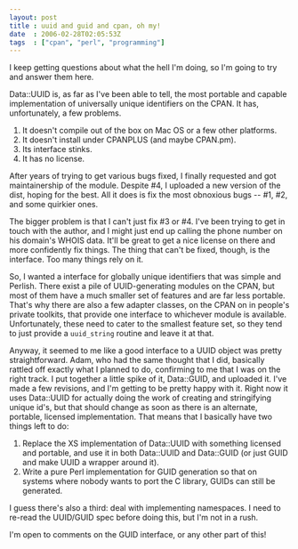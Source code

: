 ```yaml
---
layout: post
title : uuid and guid and cpan, oh my!
date  : 2006-02-28T02:05:53Z
tags  : ["cpan", "perl", "programming"]
---
```

I keep getting questions about what the hell I'm doing, so I'm going to try and answer them here.

Data::UUID is, as far as I've been able to tell, the most portable and capable implementation of universally unique identifiers on the CPAN.  It has, unfortunately, a few problems.

1. It doesn't compile out of the box on Mac OS or a few other platforms.
2. It doesn't install under CPANPLUS (and maybe CPAN.pm).
3. Its interface stinks.
4. It has no license.

After years of trying to get various bugs fixed, I finally requested and got maintainership of the module.  Despite #4, I uploaded a new version of the dist, hoping for the best.  All it does is fix the most obnoxious bugs -- #1, #2, and some quirkier ones.

The bigger problem is that I can't just fix #3 or #4.  I've been trying to get in touch with the author, and I might just end up calling the phone number on his domain's WHOIS data.  It'll be great to get a nice license on there and more confidently fix things.  The thing that can't be fixed, though, is the interface.  Too many things rely on it.

So, I wanted a interface for globally unique identifiers that was simple and Perlish.  There exist a pile of UUID-generating modules on the CPAN, but most of them have a much smaller set of features and are far less portable.  That's why there are also a few adapter classes, on the CPAN on in people's private toolkits, that provide one interface to whichever module is available. Unfortunately, these need to cater to the smallest feature set, so they tend to just provide a `uuid_string` routine and leave it at that.

Anyway, it seemed to me like a good interface to a UUID object was pretty straightforward.  Adam, who had the same thought that I did, basically rattled off exactly what I planned to do, confirming to me that I was on the right track.  I put together a little spike of it, Data::GUID, and uploaded it.  I've made a few revisions, and I'm getting to be pretty happy with it.  Right now it uses Data::UUID for actually doing the work of creating and stringifying unique id's, but that should change as soon as there is an alternate, portable, licensed implementation.  That means that I basically have two things left to do:

1. Replace the XS implementation of Data::UUID with something licensed and portable, and use it in both Data::UUID and Data::GUID (or just GUID and make UUID a wrapper around it). 
2. Write a pure Perl implementation for GUID generation so that on systems where nobody wants to port the C library, GUIDs can still be generated.

I guess there's also a third: deal with implementing namespaces.  I need to re-read the UUID/GUID spec before doing this, but I'm not in a rush.

I'm open to comments on the GUID interface, or any other part of this!
